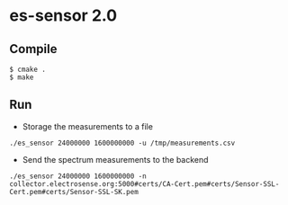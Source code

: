 
# es-sensor 2.0

## Compile

```
$ cmake .
$ make 
```

## Run

* Storage the measurements to a file

```
./es_sensor 24000000 1600000000 -u /tmp/measurements.csv
```

* Send the spectrum measurements to the backend 

```
./es_sensor 24000000 1600000000 -n collector.electrosense.org:5000#certs/CA-Cert.pem#certs/Sensor-SSL-Cert.pem#certs/Sensor-SSL-SK.pem
```